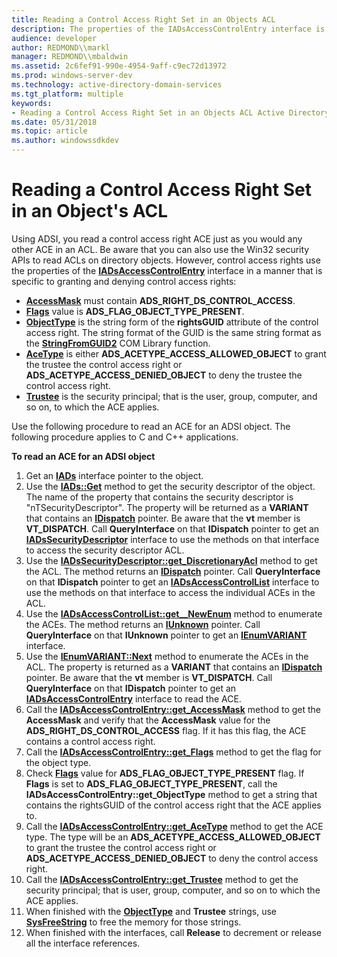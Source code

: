 ```yaml
---
title: Reading a Control Access Right Set in an Objects ACL
description: The properties of the IADsAccessControlEntry interface is used to grant or deny control access rights.
audience: developer
author: REDMOND\\markl
manager: REDMOND\\mbaldwin
ms.assetid: 2c6fef91-990e-4954-9aff-c9ec72d13972
ms.prod: windows-server-dev
ms.technology: active-directory-domain-services
ms.tgt_platform: multiple
keywords:
- Reading a Control Access Right Set in an Objects ACL Active Directory
ms.date: 05/31/2018
ms.topic: article
ms.author: windowssdkdev
---
```


# Reading a Control Access Right Set in an Object's ACL

Using ADSI, you read a control access right ACE just as you would any other ACE in an ACL. Be aware that you can also use the Win32 security APIs to read ACLs on directory objects. However, control access rights use the properties of the [**IADsAccessControlEntry**](https://msdn.microsoft.com/library/aa705951) interface in a manner that is specific to granting and denying control access rights:

-   [**AccessMask**](https://msdn.microsoft.com/library/aa705952) must contain **ADS\_RIGHT\_DS\_CONTROL\_ACCESS**.
-   [**Flags**](https://msdn.microsoft.com/library/aa705952) value is **ADS\_FLAG\_OBJECT\_TYPE\_PRESENT**.
-   [**ObjectType**](https://msdn.microsoft.com/library/aa705952) is the string form of the **rightsGUID** attribute of the control access right. The string format of the GUID is the same string format as the [**StringFromGUID2**](_com_stringfromguid2) COM Library function.
-   [**AceType**](https://msdn.microsoft.com/library/aa705952) is either **ADS\_ACETYPE\_ACCESS\_ALLOWED\_OBJECT** to grant the trustee the control access right or **ADS\_ACETYPE\_ACCESS\_DENIED\_OBJECT** to deny the trustee the control access right.
-   [**Trustee**](https://msdn.microsoft.com/library/aa705952) is the security principal; that is the user, group, computer, and so on, to which the ACE applies.

Use the following procedure to read an ACE for an ADSI object. The following procedure applies to C and C++ applications.

**To read an ACE for an ADSI object**

1.  Get an [**IADs**](https://msdn.microsoft.com/library/aa705950) interface pointer to the object.
2.  Use the [**IADs::Get**](https://msdn.microsoft.com/library/aa746347) method to get the security descriptor of the object. The name of the property that contains the security descriptor is "nTSecurityDescriptor". The property will be returned as a **VARIANT** that contains an [**IDispatch**](ebbff4bc-36b2-4861-9efa-ffa45e013eb5) pointer. Be aware that the **vt** member is **VT\_DISPATCH**. Call **QueryInterface** on that **IDispatch** pointer to get an [**IADsSecurityDescriptor**](https://msdn.microsoft.com/library/aa706128) interface to use the methods on that interface to access the security descriptor ACL.
3.  Use the [**IADsSecurityDescriptor::get\_DiscretionaryAcl**](https://msdn.microsoft.com/library/aa706131) method to get the ACL. The method returns an [**IDispatch**](ebbff4bc-36b2-4861-9efa-ffa45e013eb5) pointer. Call **QueryInterface** on that **IDispatch** pointer to get an [**IADsAccessControlList**](https://msdn.microsoft.com/library/aa705953) interface to use the methods on that interface to access the individual ACEs in the ACL.
4.  Use the [**IADsAccessControlList::get\_\_NewEnum**](https://msdn.microsoft.com/library/aa705956) method to enumerate the ACEs. The method returns an [**IUnknown**](_com_iunknown) pointer. Call **QueryInterface** on that **IUnknown** pointer to get an [**IEnumVARIANT**](139e3c93-faef-4003-9079-e0e94494db3e) interface.
5.  Use the [**IEnumVARIANT::Next**](691c1624-8d01-41e0-890e-a4782eba1f59) method to enumerate the ACEs in the ACL. The property is returned as a **VARIANT** that contains an [**IDispatch**](ebbff4bc-36b2-4861-9efa-ffa45e013eb5) pointer. Be aware that the **vt** member is **VT\_DISPATCH**. Call **QueryInterface** on that **IDispatch** pointer to get an [**IADsAccessControlEntry**](https://msdn.microsoft.com/library/aa705951) interface to read the ACE.
6.  Call the [**IADsAccessControlEntry::get\_AccessMask**](https://msdn.microsoft.com/library/aa705952) method to get the **AccessMask** and verify that the **AccessMask** value for the **ADS\_RIGHT\_DS\_CONTROL\_ACCESS** flag. If it has this flag, the ACE contains a control access right.
7.  Call the [**IADsAccessControlEntry::get\_Flags**](https://msdn.microsoft.com/library/aa705952) method to get the flag for the object type.
8.  Check [**Flags**](https://msdn.microsoft.com/library/aa705952) value for **ADS\_FLAG\_OBJECT\_TYPE\_PRESENT** flag. If **Flags** is set to **ADS\_FLAG\_OBJECT\_TYPE\_PRESENT**, call the **IADsAccessControlEntry::get\_ObjectType** method to get a string that contains the rightsGUID of the control access right that the ACE applies to.
9.  Call the [**IADsAccessControlEntry::get\_AceType**](https://msdn.microsoft.com/library/aa705952) method to get the ACE type. The type will be an **ADS\_ACETYPE\_ACCESS\_ALLOWED\_OBJECT** to grant the trustee the control access right or **ADS\_ACETYPE\_ACCESS\_DENIED\_OBJECT** to deny the control access right.
10. Call the [**IADsAccessControlEntry::get\_Trustee**](https://msdn.microsoft.com/library/aa705952) method to get the security principal; that is user, group, computer, and so on to which the ACE applies.
11. When finished with the [**ObjectType**](https://msdn.microsoft.com/library/aa705952) and **Trustee** strings, use [**SysFreeString**](8f230ee3-5f6e-4cb9-a910-9c90b754dcd3) to free the memory for those strings.
12. When finished with the interfaces, call **Release** to decrement or release all the interface references.

 

 




